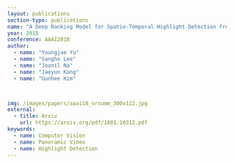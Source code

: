 ```yaml
---
layout: publications
section-type: publications
name: "A Deep Ranking Model for Spatio-Temporal Highlight Detection from a 360° Video"
year: 2018
conference: AAAI2018
author:
  - name: "Youngjae Yu"
  - name: "Sangho Lee"
  - name: "Joonil Na"
  - name: "Jaeyun Kang"
  - name: "Gunhee Kim"



img: /images/papers/aaai18_vrsumm_300x122.jpg
external:
  - title: Arxiv
    url: https://arxiv.org/pdf/1801.10312.pdf
keywords:
  - name: Computer Vision
  - name: Panoramic Video
  - name: Highlight Detection
---
```



